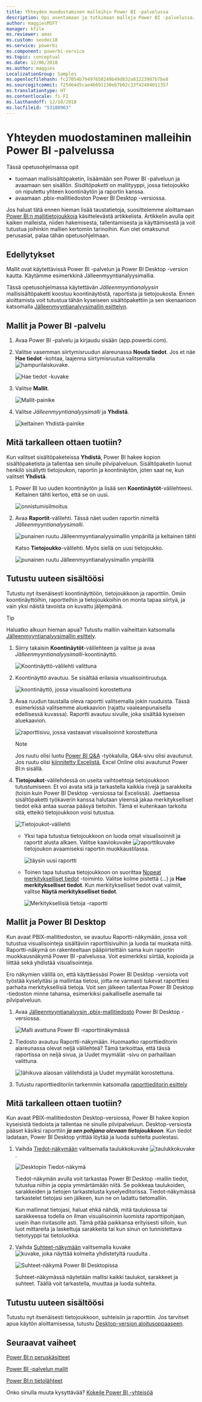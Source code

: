 ```yaml
---
title: Yhteyden muodostaminen malleihin Power BI -palvelussa
description: Opi asentamaan ja tutkimaan malleja Power BI -palvelussa.
author: maggiesMSFT
manager: kfile
ms.reviewer: amac
ms.custom: seodec18
ms.service: powerbi
ms.component: powerbi-service
ms.topic: conceptual
ms.date: 12/06/2018
ms.author: maggies
LocalizationGroup: Samples
ms.openlocfilehash: fc27054b79497658249b49d832a81223987b7be8
ms.sourcegitcommit: f25464d5cae46691130eb7b02c33f42404011357
ms.translationtype: HT
ms.contentlocale: fi-FI
ms.lasthandoff: 12/10/2018
ms.locfileid: "53180963"
---
```

#  <a name="connect-to-the-samples-in-the-power-bi-service"></a>Yhteyden muodostaminen malleihin Power BI -palvelussa

Tässä opetusohjelmassa opit 
- tuomaan mallisisältöpaketin, lisäämään sen Power BI -palveluun ja avaamaan sen sisällön. *Sisältöpaketti* on mallityyppi, jossa tietojoukko on niputettu yhteen koontinäytön ja raportin kanssa. 
- avaamaan .pbix-mallitiedoston Power BI Desktop -versiossa.

Jos haluat tätä ennen hieman lisää taustatietoja, suosittelemme aloittamaan [Power BI:n mallitietojoukkoja](sample-datasets.md) käsittelevästä artikkelista. Artikkelin avulla opit kaiken malleista, niiden hakemisesta, tallentamisesta ja käyttämisestä ja voit tutustua joihinkin mallien kertomiin tarinoihin. Kun olet omaksunut perusasiat, palaa tähän opetusohjelmaan.   

## <a name="prerequisites"></a>Edellytykset
Mallit ovat käytettävissä Power BI -palvelun ja Power BI Desktop -version kautta. Käytämme esimerkkinä Jälleenmyyntianalyysimallia.

Tässä opetusohjelmassa käytettävän *Jälleenmyyntianalyysin* mallisisältöpaketti koostuu koontinäytöstä, raportista ja tietojoukosta.
Ennen aloittamista voit tutustua tähän kyseiseen sisältöpakettiin ja sen skenaarioon katsomalla [Jälleenmyyntianalyysimallin esittelyn](sample-retail-analysis.md).

## <a name="samples-and-power-bi-service"></a>Mallit ja Power BI -palvelu

1. Avaa Power BI -palvelu ja kirjaudu sisään (app.powerbi.com).
2. Valitse vasemman siirtymisruudun alareunassa **Nouda tiedot**. Jos et näe **Hae tiedot** -kohtaa, laajenna siirtymisruutua valitsemalla ![hampurilaiskuvake](media/sample-tutorial-connect-to-the-samples/expand-nav.png).
   
   ![Hae tiedot -kuvake](media/sample-tutorial-connect-to-the-samples/pbi_getdata.png)
5. Valitse **Mallit**.  
   
   ![Mallit-painike](media/sample-tutorial-connect-to-the-samples/pbi_samplesdownload.png)
6. Valitse *Jälleenmyyntianalyysimalli* ja **Yhdistä**.   
   
   ![keltainen Yhdistä-painike](media/sample-tutorial-connect-to-the-samples/pbi_retailanalysissampleconnect.png)

## <a name="what-exactly-was-imported"></a>Mitä tarkalleen ottaen tuotiin?
Kun valitset sisältöpaketeissa **Yhdistä**, Power BI hakee kopion sisältöpaketista ja tallentaa sen sinulle pilvipalveluun. Sisältöpaketin luonut henkilö sisällytti tietojoukon, raportin ja koontinäytön, joten saat ne, kun valitset **Yhdistä**. 

1. Power BI luo uuden koontinäytön ja lisää sen **Koontinäytöt**-välilehteesi. Keltainen tähti kertoo, että se on uusi.
   
   ![onnistumisilmoitus](media/sample-tutorial-connect-to-the-samples/power-bi-new-dashboard.png)
2. Avaa **Raportit**-välilehti.  Tässä näet uuden raportin nimeltä *Jälleenmyyntianalyysimalli*.
   
   ![punainen ruutu Jälleenmyyntianalyysimallin ympärillä ja keltainen tähti](media/sample-tutorial-connect-to-the-samples/power-bi-new-report.png)
   
   Katso **Tietojoukko**-välilehti.  Myös siellä on uusi tietojoukko.
   
   ![punainen ruutu Jälleenmyyntianalyysimallin ympärillä](media/sample-tutorial-connect-to-the-samples/power-bi-new-dataset.png)

## <a name="explore-your-new-content"></a>Tutustu uuteen sisältöösi
Tutustu nyt itsenäisesti koontinäyttöön, tietojoukkoon ja raporttiin. Omiin koontinäyttöihin, raportteihin ja tietojoukkoihin on monta tapaa siirtyä, ja vain yksi näistä tavoista on kuvattu jäljempänä.  

> [!TIP]
> Haluatko alkuun hieman apua?  Tutustu malliin vaiheittain katsomalla [Jälleenmyyntianalyysimallin esittely](sample-retail-analysis.md).
> 
> 

1. Siirry takaisin **Koontinäytöt**-välilehteen ja valitse ja avaa *Jälleenmyyntianalyysimalli*-koontinäyttö.    
   
   ![Koontinäyttö-välilehti valittuna](media/sample-tutorial-connect-to-the-samples/power-bi-dashboards.png)
2. Koontinäyttö avautuu.  Se sisältää erilaisia visualisointiruutuja.
   
   ![koontinäyttö, jossa visualisointi korostettuna](media/sample-tutorial-connect-to-the-samples/power-bi-dashboards2new.png)
3. Avaa ruudun taustalla oleva raportti valitsemalla jokin ruuduista.  Tässä esimerkissä valitsemme aluekaavion (rajattu vaaleanpunaisella edellisessä kuvassa). Raportti avautuu sivulle, joka sisältää kyseisen aluekaavion.
   
    ![raporttisivu, jossa vastaavat visualisoinnit korostettuna](media/sample-tutorial-connect-to-the-samples/power-bi-report.png)
   
   > [!NOTE]
   > Jos ruutu olisi luotu [Power BI Q&A](consumer/end-user-q-and-a.md) -työkalulla, Q&A-sivu olisi avautunut. Jos ruutu olisi [kiinnitetty Excelistä](service-dashboard-pin-tile-from-excel.md), Excel Online olisi avautunut Power BI:n sisällä.
   > 
   > 
1. **Tietojoukot**-välilehdessä on useita vaihtoehtoja tietojoukkoon tutustumiseen.  Et voi avata sitä ja tarkastella kaikkia rivejä ja sarakkeita (toisin kuin Power BI Desktop -versiossa tai Excelissä).  Jaettaessa sisältöpaketti työkaverin kanssa halutaan yleensä jakaa merkitykselliset tiedot eikä antaa suoraa pääsyä tietoihin. Tämä ei kuitenkaan tarkoita sitä, etteikö tietojoukkoon voisi tutustua.  
   
   ![Tietojoukot-välilehti](media/sample-tutorial-connect-to-the-samples/power-bi-chart-icon2.png)
   
   * Yksi tapa tutustua tietojoukkoon on luoda omat visualisoinnit ja raportit alusta alkaen.  Valitse kaaviokuvake ![raporttikuvake](media/sample-tutorial-connect-to-the-samples/power-bi-chart-icon4.png) tietojoukon avaamiseksi raportin muokkaustilassa.
     
       ![täysin uusi raportti](media/sample-tutorial-connect-to-the-samples/power-bi-report-editing.png)
   * Toinen tapa tutustua tietojoukkoon on suorittaa [Nopeat merkitykselliset tiedot](consumer/end-user-insights.md) -toiminto. Valitse kolme pistettä (...) ja **Hae merkitykselliset tiedot**. Kun merkitykselliset tiedot ovat valmiit, valitse **Näytä merkitykselliset tiedot**.
     
       ![Merkityksellisiä tietoja -raportti](media/sample-tutorial-connect-to-the-samples/power-bi-insights.png)

## <a name="samples-and-power-bi-desktop"></a>Mallit ja Power BI Desktop 
Kun avaat PBIX-mallitiedoston, se avautuu Raportti-näkymään, jossa voit tutustua visualisointeja sisältäviin raporttisivuihin ja luoda tai muokata niitä. Raportti-näkymä on rakenteeltaan pääpiirteittäin sama kuin raportin muokkausnäkymä Power BI -palvelussa. Voit esimerkiksi siirtää, kopioida ja liittää sekä yhdistää visualisointeja.

Ero näkymien välillä on, että käyttäessäsi Power BI Desktop -versiota voit työstää kyselyitäsi ja mallintaa tietosi, jotta ne varmasti tukevat raporttiesi parhaita merkityksellisiä tietoja. Voit sen jälkeen tallentaa Power BI Desktop -tiedoston minne tahansa, esimerkiksi paikalliselle asemalle tai pilvipalveluun.

1. Avaa [Jälleenmyyntianalyysin .pbix-mallitiedosto](http://download.microsoft.com/download/9/6/D/96DDC2FF-2568-491D-AAFA-AFDD6F763AE3/Retail%20Analysis%20Sample%20PBIX.pbix) Power BI Desktop -versiossa. 

    ![Malli avattuna Power BI -raporttinäkymässä](media/sample-tutorial-connect-to-the-samples/power-bi-samples-desktop.png)

1. Tiedosto avautuu Raportti-näkymään. Huomaatko raporttieditorin alareunassa olevat neljä välilehteä? Tämä tarkoittaa, että tässä raportissa on neljä sivua, ja Uudet myymälät -sivu on parhaillaan valittuna. 

    ![lähikuva alaosan välilehdistä ja Uudet myymälät korostettuna](media/sample-tutorial-connect-to-the-samples/power-bi-sample-tabs.png).

3. Tutustu raporttieditoriin tarkemmin katsomalla [raporttieditorin esittely](service-the-report-editor-take-a-tour.md)

## <a name="what-exactly-was-imported"></a>Mitä tarkalleen ottaen tuotiin?
Kun avaat PBIX-mallitiedoston Desktop-versiossa, Power BI hakee kopion kyseisistä tiedoista ja tallentaa ne sinulle pilvipalveluun. Desktop-versiosta pääset käsiksi raporttiin ***ja sen pohjana olevaan tietojoukkoon***. Kun tiedot ladataan, Power BI Desktop yrittää löytää ja luoda suhteita puolestasi.  

1. Vaihda [Tiedot-näkymään](desktop-data-view.md) valitsemalla taulukkokuvake ![taulukkokuvake](media/sample-tutorial-connect-to-the-samples/power-bi-data-icon.png) .
 
    ![Desktopin Tiedot-näkymä](media/sample-tutorial-connect-to-the-samples/power-bi-desktop-sample-data.png)

    Tiedot-näkymän avulla voit tarkastaa Power BI Desktop -mallin tiedot, tutustua niihin ja oppia ymmärtämään niitä. Se poikkeaa taulukoiden, sarakkeiden ja tietojen tarkastelusta kyselyeditorissa. Tiedot-näkymässä tarkastelet tietojasi sen jälkeen, kun ne on ladattu tietomalliin.

    Kun mallinnat tietojasi, haluat ehkä nähdä, mitä taulukossa tai sarakkeessa todella on ilman visualisoinnin luomista raporttipohjaan, usein ihan rivitasolle asti. Tämä pitää paikkansa erityisesti silloin, kun luot mittareita ja laskettuja sarakkeita tai kun sinun on tunnistettava tietotyyppi tai tietoluokka.

1. Vaihda [Suhteet-näkymään](desktop-relationship-view.md) valitsemalla kuvake ![kuvake, joka näyttää kolmelta yhdistetyltä ruudulta](media/sample-tutorial-connect-to-the-samples/power-bi-desktop-relationship-icon.png) .
 
    ![Suhteet-näkymä Power BI Desktopissa](media/sample-tutorial-connect-to-the-samples/power-bi-relationships.png)

    Suhteet-näkymässä näytetään mallisi kaikki taulukot, sarakkeet ja suhteet. Täällä voit tarkastella, muuttaa ja luoda suhteita.

## <a name="explore-your-new-content"></a>Tutustu uuteen sisältöösi
Tutustu nyt itsenäisesti tietojoukkoon, suhteisiin ja raporttiin. Jos tarvitset apua käytön aloittamisessa, tutustu [Desktop-version aloitusoppaaseen](desktop-getting-started.md).    


## <a name="next-steps"></a>Seuraavat vaiheet
[Power BI:n peruskäsitteet](consumer/end-user-basic-concepts.md)

[Power BI -palvelun mallit](sample-datasets.md)

[Power BI:n tietolähteet](service-get-data.md)

Onko sinulla muuta kysyttävää? [Kokeile Power BI -yhteisöä](http://community.powerbi.com/)

